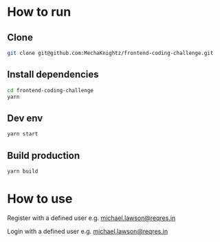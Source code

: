 # How to run

## Clone

```bash
git clone git@github.com:MechaKnightz/frontend-coding-challenge.git
```

## Install dependencies

```bash
cd frontend-coding-challenge
yarn
```

## Dev env

```bash
yarn start
```

## Build production

```bash
yarn build
```

# How to use

Register with a defined user e.g. michael.lawson@reqres.in

Login with a defined user e.g. michael.lawson@reqres.in
